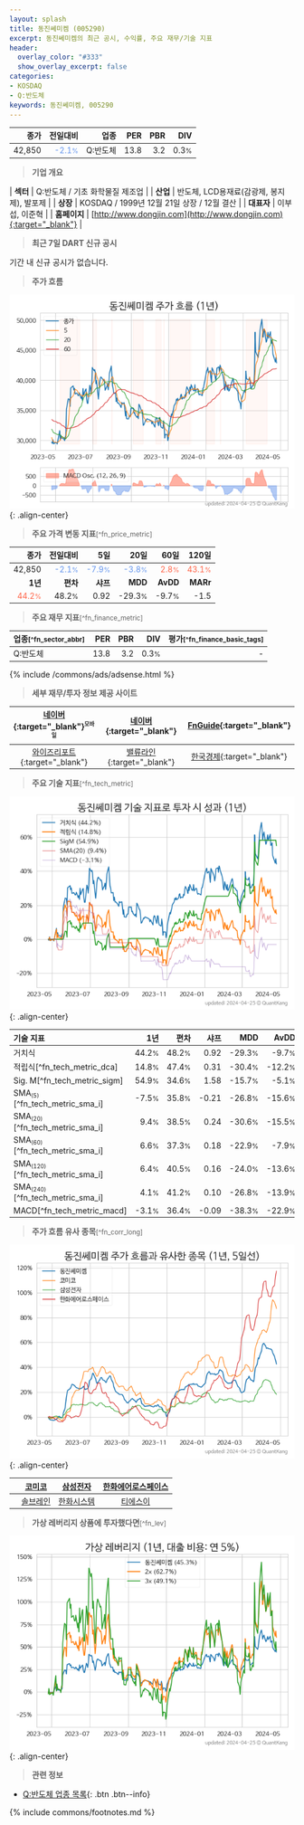 ```yaml
---
layout: splash
title: 동진쎄미켐 (005290)
excerpt: 동진쎄미켐의 최근 공시, 수익률, 주요 재무/기술 지표
header:
  overlay_color: "#333"
  show_overlay_excerpt: false
categories:
- KOSDAQ
- Q:반도체
keywords: 동진쎄미켐, 005290
---
```


| **종가** | **전일대비** | **업종** | **PER** | **PBR** | **DIV** |
| -------: | -----------: | -------: | ------: | ------: | ------: |
| 42,850 | <span style="color: cornflowerblue">-2.1<small>%</small></span> | Q:반도체 | 13.8 | 3.2 | 0.3<small>%</small> |

<!-- more -->


> **기업 개요**<a id="company"></a>

| <span style="white-space:nowrap;">**섹터**</span> | Q:반도체 / 기초 화학물질 제조업 |
| <span style="white-space:nowrap;">**산업**</span> | 반도체, LCD용재료(감광제, 봉지제), 발포제 |
| <span style="white-space:nowrap;">**상장**</span> | KOSDAQ / 1999년 12월 21일 상장 / 12월 결산 |
| <span style="white-space:nowrap;">**대표자**</span> | 이부섭, 이준혁 |
| <span style="white-space:nowrap;">**홈페이지**</span> | [http://www.dongjin.com](http://www.dongjin.com){:target="_blank"} |


> **최근 7일 DART 신규 공시**<a id="dart"></a>

기간 내 신규 공시가 없습니다.


> **주가 흐름**<a id="price"></a>

![005290](/stock/images/005290.png){: .align-center}


> **주요 가격 변동 지표**<small>[^fn_price_metric]</small>

| **종가** | **전일대비** | **5일** | **20일** | **60일** | **120일** |
| -------: | -----------: | ------: | -------: | -------: | --------: |
| 42,850 | <span style="color: cornflowerblue">-2.1<small>%</small></span> | <span style="color: cornflowerblue">-7.9<small>%</small></span> | <span style="color: cornflowerblue">-3.8<small>%</small></span> | <span style="color: tomato">2.8<small>%</small></span> | <span style="color: tomato">43.1<small>%</small></span> |
| **1년** | **편차** | **샤프** | **MDD** | **AvDD** | **MARr** |
| <span style="color: tomato">44.2<small>%</small></span> | 48.2<small>%</small> | 0.92 | -29.3<small>%</small> | -9.7<small>%</small> | -1.5 |


> **주요 재무 지표**<small>[^fn_finance_metric]</small>

| **업종**<small>[^fn_sector_abbr]</small> | **PER** | **PBR** | **DIV** | **평가**<small>[^fn_finance_basic_tags]</small> |
| :--------------------------------------- | ------: | ------: | ------: | ----------------------------------------------: |
| Q:반도체 | 13.8 | 3.2 | 0.3<small>%</small> | - |



{% include /commons/ads/adsense.html %}

> **세부 재무/투자 정보 제공 사이트**

| [네이버](https://m.stock.naver.com/domestic/stock/005290/finance/summary){:target="_blank"}<sup><small>모바일</small></sup> | [네이버](https://finance.naver.com/item/coinfo.naver?code=005290){:target="_blank"} | [FnGuide](https://comp.fnguide.com/SVO2/ASP/SVD_Invest.asp?gicode=A005290&MenuYn=Y){:target="_blank"} |
| :---: | :---: | :---: |
| [와이즈리포트](https://comp.wisereport.co.kr/company/c1040001.aspx?cmp_cd=005290){:target="_blank"} | [밸류라인](https://www.valueline.co.kr/finance/summary/005290){:target="_blank"} | [한국경제](https://markets.hankyung.com/stock/005290/financial-summary){:target="_blank"} |


> **주요 기술 지표**<small>[^fn_tech_metric]</small>


![005290](/stock/images/005290_tech.png){: .align-center}

| **기술 지표** | **1년** | **편차** | **샤프** | **MDD** | **AvDD** |
| :------------ | ------: | -----------: | -------: | ------: | -------: |
| 거치식 | 44.2<small>%</small> | 48.2<small>%</small> | 0.92 | -29.3<small>%</small> | -9.7<small>%</small> |
| 적립식[^fn_tech_metric_dca] | 14.8<small>%</small> | 47.4<small>%</small> | 0.31 | -30.4<small>%</small> | -12.2<small>%</small> |
| Sig. M[^fn_tech_metric_sigm] | 54.9<small>%</small> | 34.6<small>%</small> | 1.58 | -15.7<small>%</small> | -5.1<small>%</small> |
| SMA<small><sub>(5)</sub></small>[^fn_tech_metric_sma_i] | -7.5<small>%</small> | 35.8<small>%</small> | -0.21 | -26.8<small>%</small> | -15.6<small>%</small> |
| SMA<small><sub>(20)</sub></small>[^fn_tech_metric_sma_i] | 9.4<small>%</small> | 38.5<small>%</small> | 0.24 | -30.6<small>%</small> | -15.5<small>%</small> |
| SMA<small><sub>(60)</sub></small>[^fn_tech_metric_sma_i] | 6.6<small>%</small> | 37.3<small>%</small> | 0.18 | -22.9<small>%</small> | -7.9<small>%</small> |
| SMA<small><sub>(120)</sub></small>[^fn_tech_metric_sma_i] | 6.4<small>%</small> | 40.5<small>%</small> | 0.16 | -24.0<small>%</small> | -13.6<small>%</small> |
| SMA<small><sub>(240)</sub></small>[^fn_tech_metric_sma_i] | 4.1<small>%</small> | 41.2<small>%</small> | 0.10 | -26.8<small>%</small> | -13.9<small>%</small> |
| MACD[^fn_tech_metric_macd] | -3.1<small>%</small> | 36.4<small>%</small> | -0.09 | -38.3<small>%</small> | -22.9<small>%</small> |


> **주가 흐름 유사 종목**<a id="corr"></a><small>[^fn_corr_long]</small>

![005290](/stock/images/005290_corr.png){: .align-center}

|       | [코미코](/183300/) | [삼성전자](/005930/) | [한화에어로스페이스](/012450/) |
| :---: | :------------------------------------: | :------------------------------------: | :------------------------------------: |
|       | [솔브레인](/357780/) | [한화시스템](/272210/) | [티에스이](/131290/) |


> **가상 레버리지 상품에 투자했다면**<a id="2x"></a><small>[^fn_lev]</small>

![005290](/stock/images/005290_2x.png){: .align-center}


> **관련 정보**

- [Q:반도체 업종 목록](/stats/sector/kosdaq_업종_반도체_종목/){: .btn .btn--info}

{% include commons/footnotes.md %}